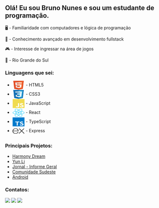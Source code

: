 ## Olá! Eu sou Bruno Nunes e sou um estudante de programação.

<p>🖥️ - Familiaridade com computadores e lógica de programação</p>
<p>📱 - Conhecimento avançado em desenvolvimento fullstack</p>
<p>🎮 - Interesse de ingressar na área de jogos</p>
<p>📍 - Rio Grande do Sul</p>

### Linguagens que sei:
<ul>
  <li><img align="center" alt="Rafa-HTML" height="30" width="40" src="https://raw.githubusercontent.com/devicons/devicon/master/icons/html5/html5-original.svg"> - HTML5</li>
  <li><img align="center" alt="Rafa-CSS" height="30" width="40" src="https://raw.githubusercontent.com/devicons/devicon/master/icons/css3/css3-original.svg"> - CSS3</li>
  <li><img align="center" alt="Rafa-Js" height="30" width="40" src="https://raw.githubusercontent.com/devicons/devicon/master/icons/javascript/javascript-plain.svg"> - JavaScript</li>
  <li><img align="center" alt="Rafa-Js" height="30" width="40" src="https://raw.githubusercontent.com/devicons/devicon/master/icons/react/react-original.svg"> - React</li>
  <li><img align="center" alt="Rafa-Js" height="30" width="40" src="https://raw.githubusercontent.com/devicons/devicon/master/icons/typescript/typescript-original.svg"> - TypeScript</li>
  <li><img align="center" alt="Rafa-Js" height="30" width="40" src="https://raw.githubusercontent.com/devicons/devicon/master/icons/express/express-original.svg"> - Express</li>
</ul>

### Principais Projetos:
<ul>
  <li><a href="https://bruno08nunes.github.io/harmony-dream/" target="_blank">Harmony Dream</a></li>
  <li><a href="https://bruno08nunes.github.io/yun-li/">Yun Li</a></li>
  <li><a href="https://bruno08nunes.github.io/informe-geral/" target="_blank">Jornal - Informe Geral</a></li>
  <li><a href="https://bruno08nunes.github.io/sudeste/" target="_blank">Comunidade Sudeste</a></li>
  <li><a href="https://bruno08nunes.github.io/android/" target="_blank">Android</a></li>
</ul>

### Contatos:
<a href="https://www.youtube.com/@brunonunes6778/featured" target="_blank"><img src="https://img.shields.io/badge/YouTube-FF0000?style=for-the-badge&logo=youtube&logoColor=white" target="_blank"></a>
<a href="https://www.linkedin.com/in/bruno08nunes" target="_blank"><img src="https://img.shields.io/badge/-LinkedIn-%230077B5?style=for-the-badge&logo=linkedin&logoColor=white" target="_blank"></a> 
<a href = "mailto:brunonunes.sl08@gmail.com"><img src="https://img.shields.io/badge/-Gmail-%23333?style=for-the-badge&logo=gmail&logoColor=white" target="_blank"></a>
